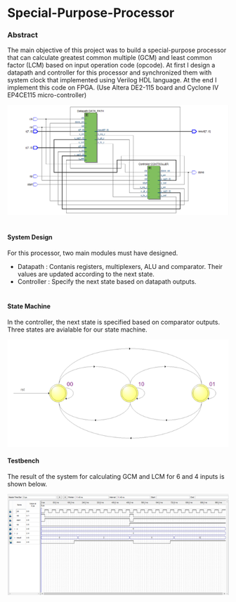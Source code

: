 # Special-Purpose-Processor

### Abstract
The main objective of this project was to build a special-purpose processor that can calculate greatest common multiple (GCM) and least common factor (LCM) based on input operation code (opcode). At first I design a datapath and controller for this processor and synchronized them with system clock that implemented using Verilog HDL language.
At the end I implement this code on FPGA. (Use Altera DE2-115 board and Cyclone IV EP4CE115 micro-controller)

![RTL View](Images/RTL_Viewer.png)
#

#### System Design
For this processor, two main modules must have designed.
* Datapath : Contanis registers, multiplexers, ALU and comparator. Their values are updated according to the next state.
* Controller : Specify the next state based on datapath outputs.
#

#### State Machine
In the controller, the next state is specified based on comparator outputs. Three states are avialable for our state machine.

<p align="center">
    <img src="Images/State_Machine_Viewer.png">
</p>


#### Testbench
The result of the system for calculating GCM and LCM for 6 and 4 inputs is shown below.

![Resukt](Images/TestBench.png)
